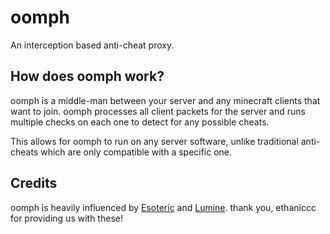 # oomph
An interception based anti-cheat proxy.

## How does oomph work?
oomph is a middle-man between your server and any minecraft clients that want to join. oomph processes all client packets
for the server and runs multiple checks on each one to detect for any possible cheats.

This allows for oomph to run on any server software, unlike traditional anti-cheats which are only compatible with a
specific one.

## Credits
oomph is heavily influenced by [Esoteric](https://github.com/ethaniccc/Esoteric) and [Lumine](https://github.com/ethaniccc/Lumine).
thank you, ethaniccc for providing us with these!
